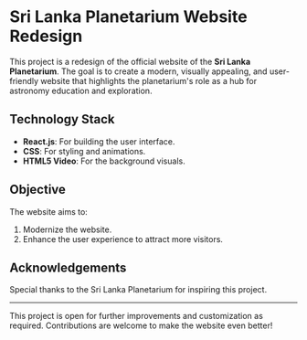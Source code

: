 # Sri Lanka Planetarium Website Redesign

This project is a redesign of the official website of the **Sri Lanka Planetarium**. The goal is to create a modern, visually appealing, and user-friendly website that highlights the planetarium's role as a hub for astronomy education and exploration.

## Technology Stack
- **React.js**: For building the user interface.
- **CSS**: For styling and animations.
- **HTML5 Video**: For the background visuals.

## Objective
The website aims to:
1. Modernize the website.
2. Enhance the user experience to attract more visitors.

## Acknowledgements
Special thanks to the Sri Lanka Planetarium for inspiring this project.

---
This project is open for further improvements and customization as required. Contributions are welcome to make the website even better!
